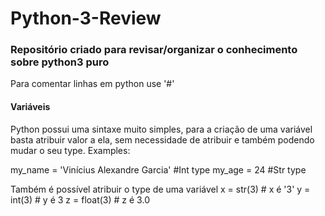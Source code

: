 # Python-3-Review
### Repositório criado para revisar/organizar o conhecimento sobre python3 puro

Para comentar linhas em python use '#'

#### Variáveis
Python possui uma sintaxe muito simples, para a criação de uma variável basta atribuir valor a ela, sem necessidade de atribuir e também podendo mudar o seu type.
Examples:

my_name = 'Vinícius Alexandre Garcia' #Int type
my_age = 24                           #Str type

Também é possível atribuir o type de uma variável 
x = str(3)    # x é '3'
y = int(3)    # y é 3
z = float(3)  # z é 3.0
